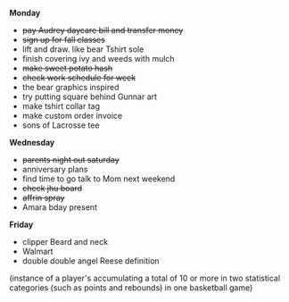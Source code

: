 **Monday**

* ~~pay Audrey daycare bill and transfer money~~
* ~~sign up for fall classes~~
* lift and draw. like bear Tshirt sole
* finish covering ivy and weeds with mulch
* ~~make sweet potato hash~~
* ~~check work schedule for week~~
* the bear graphics inspired
* try putting square behind Gunnar art
* make tshirt collar tag
* make custom order invoice 
* sons of Lacrosse tee

**Wednesday**

* ~~parents night out saturday~~
* anniversary plans
* find time to go talk to Mom next weekend
* ~~check jhu board~~
* ~~affrin spray~~
* Amara bday present

**Friday**

* clipper Beard and neck
* Walmart 
* double double angel Reese definition

(instance of a player's accumulating a total of 10 or more in two statistical categories (such as points and rebounds) in one basketball game)
